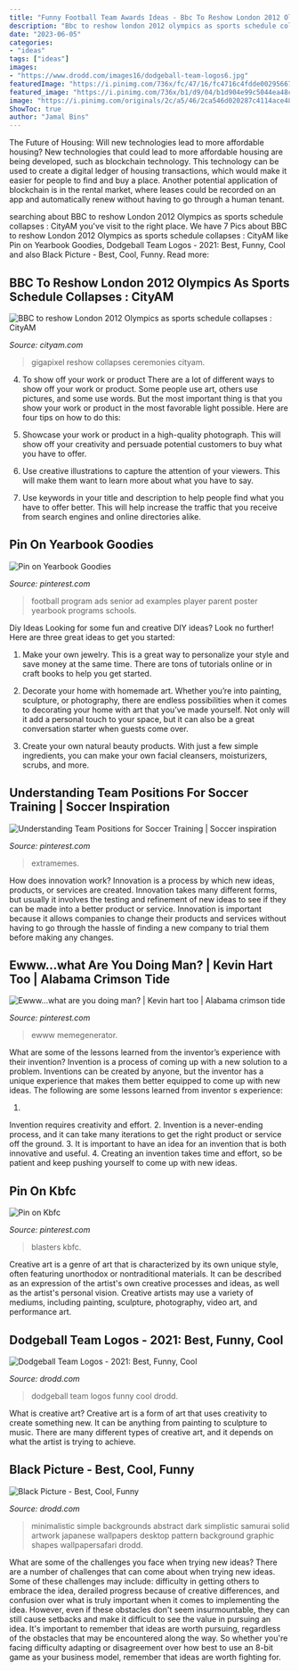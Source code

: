 ```yaml
---
title: "Funny Football Team Awards Ideas - Bbc To Reshow London 2012 Olympics As Sports Schedule Collapses : Cityam"
description: "Bbc to reshow london 2012 olympics as sports schedule collapses : cityam"
date: "2023-06-05"
categories:
- "ideas"
tags: ["ideas"]
images:
- "https://www.drodd.com/images16/dodgeball-team-logos6.jpg"
featuredImage: "https://i.pinimg.com/736x/fc/47/16/fc4716c4fdde00295667bf2b20913a76.jpg"
featured_image: "https://i.pinimg.com/736x/b1/d9/04/b1d904e99c5044ea48c3b92fd8314bd9--kevin-hart-kevin-oleary.jpg"
image: "https://i.pinimg.com/originals/2c/a5/46/2ca546d020287c4114ace4846bb7ad76.jpg"
ShowToc: true
author: "Jamal Bins"
---
```



The Future of Housing: Will new technologies lead to more affordable housing?
New technologies that could lead to more affordable housing are being developed, such as blockchain technology. This technology can be used to create a digital ledger of housing transactions, which would make it easier for people to find and buy a place. Another potential application of blockchain is in the rental market, where leases could be recorded on an app and automatically renew without having to go through a human tenant.

	

		
searching about BBC to reshow London 2012 Olympics as sports schedule collapses : CityAM you've visit to the right place. We have 7 Pics about BBC to reshow London 2012 Olympics as sports schedule collapses : CityAM like Pin on Yearbook Goodies, Dodgeball Team Logos - 2021: Best, Funny, Cool and also Black Picture - Best, Cool, Funny. Read more:
		
    
## BBC To Reshow London 2012 Olympics As Sports Schedule Collapses : CityAM

<img loading=lazy src="https://www.cityam.com/wp-content/uploads/2020/04/149443624-768x484.jpg" onerror="this.onerror=null;this.src='https://tse4.mm.bing.net/th?id=OIP.ZSMPu1x3Rm0iKjl_Uuj0JQHaEq&amp;pid=15.1';" alt="BBC to reshow London 2012 Olympics as sports schedule collapses : CityAM">

_Source: cityam.com_

>gigapixel reshow collapses ceremonies cityam. 

	

4. To show off your work or product
There are a lot of different ways to show off your work or product. Some people use art, others use pictures, and some use words. But the most important thing is that you show your work or product in the most favorable light possible. Here are four tips on how to do this:
1. Showcase your work or product in a high-quality photograph. This will show off your creativity and persuade potential customers to buy what you have to offer.

2. Use creative illustrations to capture the attention of your viewers. This will make them want to learn more about what you have to say.

3. Use keywords in your title and description to help people find what you have to offer better. This will help increase the traffic that you receive from search engines and online directories alike.


    
## Pin On Yearbook Goodies

<img loading=lazy src="https://i.pinimg.com/736x/47/92/79/47927933b9005265e3868ebcf9a1a1ae--football-program-poster-ideas.jpg" onerror="this.onerror=null;this.src='https://tse2.mm.bing.net/th?id=OIP.hjYCBQFUMDQ_YGpwahTgfgHaJu&amp;pid=15.1';" alt="Pin on Yearbook Goodies">

_Source: pinterest.com_

>football program ads senior ad examples player parent poster yearbook programs schools. 

	

Diy Ideas
Looking for some fun and creative DIY ideas? Look no further! Here are three great ideas to get you started:
1. Make your own jewelry. This is a great way to personalize your style and save money at the same time. There are tons of tutorials online or in craft books to help you get started.

2. Decorate your home with homemade art. Whether you’re into painting, sculpture, or photography, there are endless possibilities when it comes to decorating your home with art that you’ve made yourself. Not only will it add a personal touch to your space, but it can also be a great conversation starter when guests come over.

3. Create your own natural beauty products. With just a few simple ingredients, you can make your own facial cleansers, moisturizers, scrubs, and more.

    
## Understanding Team Positions For Soccer Training | Soccer Inspiration

<img loading=lazy src="https://i.pinimg.com/originals/2c/a5/46/2ca546d020287c4114ace4846bb7ad76.jpg" onerror="this.onerror=null;this.src='https://tse1.mm.bing.net/th?id=OIP.Z_ENtzNI-ssT3HTWgOk7nwHaEc&amp;pid=15.1';" alt="Understanding Team Positions for Soccer Training | Soccer inspiration">

_Source: pinterest.com_

>extramemes. 

	

How does innovation work?
Innovation is a process by which new ideas, products, or services are created. Innovation takes many different forms, but usually it involves the testing and refinement of new ideas to see if they can be made into a better product or service. Innovation is important because it allows companies to change their products and services without having to go through the hassle of finding a new company to trial them before making any changes.

    
## Ewww...what Are You Doing Man? | Kevin Hart Too | Alabama Crimson Tide

<img loading=lazy src="https://i.pinimg.com/736x/b1/d9/04/b1d904e99c5044ea48c3b92fd8314bd9--kevin-hart-kevin-oleary.jpg" onerror="this.onerror=null;this.src='https://tse1.mm.bing.net/th?id=OIP.o5OUP_DL3ONPBc-jM_0svAHaEM&amp;pid=15.1';" alt="Ewww...what are you doing man? | Kevin hart too | Alabama crimson tide">

_Source: pinterest.com_

>ewww memegenerator. 

	

What are some of the lessons learned from the inventor’s experience with their invention?
Invention is a process of coming up with a new solution to a problem. Inventions can be created by anyone, but the inventor has a unique experience that makes them better equipped to come up with new ideas. The following are some lessons learned from inventor s experience:

1. 
Invention requires creativity and effort.
2. 
Invention is a never-ending process, and it can take many iterations to get the right product or service off the ground.
3. 
It is important to have an idea for an invention that is both innovative and useful. 
4. 
Creating an invention takes time and effort, so be patient and keep pushing yourself to come up with new ideas.

    
## Pin On Kbfc

<img loading=lazy src="https://i.pinimg.com/736x/fc/47/16/fc4716c4fdde00295667bf2b20913a76.jpg" onerror="this.onerror=null;this.src='https://tse3.mm.bing.net/th?id=OIP.VJg-ZMSPo9jtFFMu-LL_GAHaJ3&amp;pid=15.1';" alt="Pin on Kbfc">

_Source: pinterest.com_

>blasters kbfc. 

	

Creative art is a genre of art that is characterized by its own unique style, often featuring unorthodox or nontraditional materials. It can be described as an expression of the artist's own creative processes and ideas, as well as the artist's personal vision. Creative artists may use a variety of mediums, including painting, sculpture, photography, video art, and performance art.

    
## Dodgeball Team Logos - 2021: Best, Funny, Cool

<img loading=lazy src="https://www.drodd.com/images16/dodgeball-team-logos6.jpg" onerror="this.onerror=null;this.src='https://tse2.mm.bing.net/th?id=OIP.qOP1Z9VYr27zgBOq8sC4yAHaEw&amp;pid=15.1';" alt="Dodgeball Team Logos - 2021: Best, Funny, Cool">

_Source: drodd.com_

>dodgeball team logos funny cool drodd. 

	

What is creative art?
Creative art is a form of art that uses creativity to create something new. It can be anything from painting to sculpture to music. There are many different types of creative art, and it depends on what the artist is trying to achieve.

    
## Black Picture - Best, Cool, Funny

<img loading=lazy src="https://www.drodd.com/images16/black-picture21.jpg" onerror="this.onerror=null;this.src='https://tse2.mm.bing.net/th?id=OIP.KbHaX4qLi73Vvu489U02LQAAAA&amp;pid=15.1';" alt="Black Picture - Best, Cool, Funny">

_Source: drodd.com_

>minimalistic simple backgrounds abstract dark simplistic samurai solid artwork japanese wallpapers desktop pattern background graphic shapes wallpapersafari drodd. 

	

What are some of the challenges you face when trying new ideas?
There are a number of challenges that can come about when trying new ideas. Some of these challenges may include: difficulty in getting others to embrace the idea, derailed progress because of creative differences, and confusion over what is truly important when it comes to implementing the idea. However, even if these obstacles don't seem insurmountable, they can still cause setbacks and make it difficult to see the value in pursuing an idea. It's important to remember that ideas are worth pursuing, regardless of the obstacles that may be encountered along the way. So whether you're facing difficulty adapting or disagreement over how best to use an 8-bit game as your business model, remember that ideas are worth fighting for.

